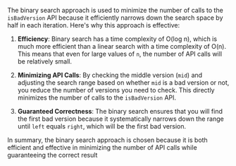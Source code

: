 The binary search approach is used to minimize the number of calls to the `isBadVersion` API because it efficiently narrows down the search space by half in each iteration. Here's why this approach is effective:

1. **Efficiency**: Binary search has a time complexity of O(log n), which is much more efficient than a linear search with a time complexity of O(n). This means that even for large values of `n`, the number of API calls will be relatively small.

2. **Minimizing API Calls**: By checking the middle version (`mid`) and adjusting the search range based on whether `mid` is a bad version or not, you reduce the number of versions you need to check. This directly minimizes the number of calls to the `isBadVersion` API.

3. **Guaranteed Correctness**: The binary search ensures that you will find the first bad version because it systematically narrows down the range until `left` equals `right`, which will be the first bad version.

In summary, the binary search approach is chosen because it is both efficient and effective in minimizing the number of API calls while guaranteeing the correct result
